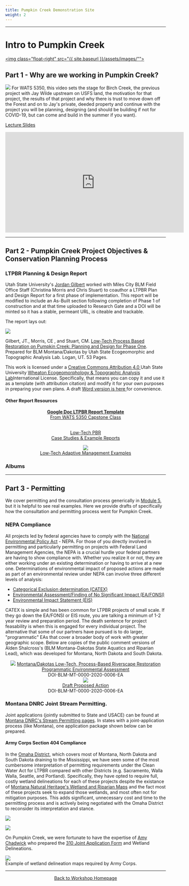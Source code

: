 ```yaml
---
title: Pumpkin Creek Demonstration Site
weight: 2
---
```


----

# Intro to Pumpkin Creek
<a href="https://photos.app.goo.gl/XA7iTzxAKcE9Pf9MA"><img class="float-right" src="{{ site.baseurl }}/assets/images/""></a>










## Part 1 - Why are we working in Pumpkin Creek?

<a href="https://s3-us-west-2.amazonaws.com/etalweb.joewheaton.org/Courses/WATS5350/2020/Week8_BirchCreekIntro_1.pdf"><img class="float-right" src="{{ site.baseurl }}/assets/images/lectures/2020-WATS5340_Week8_Part1.png"></a>
For WATS 5350, this video sets the stage for Birch Creek, the previous project with Jay Wilde upstream on USFS land, the motivation for that project, the results of that project and why there is trust to move down off the Forest and on to Jay's private, deeded property and continue with the project you will be planning, designing (and should be building if not for COVID-19, but can come and build in the summer if you want). 

[<i class="fa fa-file-pdf-o" aria-hidden="true"></i> Lecture Slides](https://s3-us-west-2.amazonaws.com/etalweb.joewheaton.org/Courses/WATS5350/2020/Week8_BirchCreekIntro_1.pdf)

<div class="responsive-embed">
<iframe width="560" height="315" src="https://www.youtube.com/embed/loNfTw7E-2U" frameborder="0" allow="accelerometer; autoplay; encrypted-media; gyroscope; picture-in-picture" allowfullscreen></iframe>
</div>




-------
## Part 2 - Pumpkin  Creek Project Objectives & Conservation Planning Process

### LTPBR Planning & Design Report

Utah State University's [Jordan Gilbert](https://www.researchgate.net/profile/Jordan-Gilbert-3) worked with Miles City BLM Field Office Staff (Christina Morris and Chris Stuart) to coauthor a LTPBR Plan and Design Report for a first phase of implementation. This report will be modified to include an As-Built section following completion of Phase 1 of construction and at that time uploaded to Research Gate and a DOI will be minted so it has a stable, permeant URL, is citeable and trackable. 

The report lays out:

<a href="https://s3.us-west-2.amazonaws.com/etalweb.joewheaton.org/RestorationConsortium/Workshops/2022/BLM/Pumpkin_Creek_restoration_design.pdf"><img class="float-right" src="{{ site.baseurl }}/assets/images/workshops/2022/PumpkinDesign.png"></a>


<i class="fa fa-file-pdf-o" aria-hidden="true"></i> Gilbert, JT., Morris, CE , and Stuart, CM. [Low-Tech Process Based Restoration on Pumpkin Creek:  Planning and Design for Phase One](https://s3.us-west-2.amazonaws.com/etalweb.joewheaton.org/RestorationConsortium/Workshops/2022/BLM/Pumpkin_Creek_restoration_design.pdf). Prepared for BLM Montana/Dakotas by Utah State Ecogeomorphic and Topographic Analysis Lab. Logan, UT. 53 Pages. 

This work is licensed under a [<i class="fa fa-creative-commons" aria-hidden="true"></i> Creative Commons Attribution 4.0 ](https://creativecommons.org/)  Utah State University [Wheaton Ecogeomorphology & Topographic Analysis Lab](http://etal.joewheaton.org)International License. Specifically, that means you can copy it and use it as a template (with attribution citation) and modify it for your own purposes in preparing your own plans. A draft [Word version is here <i class="fa fa-file-word-o" aria-hidden="true"></i>](https://s3.us-west-2.amazonaws.com/etalweb.joewheaton.org/RestorationConsortium/Workshops/2022/BLM/Pumpkin_Creek_restoration_design.docx)  for convenience.

#### Other Report Resources

<div align="center">

<a class="hollow button" href="http://capstone.restoration.usu.edu/Course_Topics/WATS_5350/Low-Tech/Projects/birch/birchplanning.html#report-template"> <b>Google Doc LTPBR Report Template</b> <br> From WATS 5350 Capstone Class  <i class="fa fa-file-text" aria-hidden="true"></i> </a>

<a class="hollow button" href="{{ site.baseurl }}/resources/casestudies"><i class="fa fa-weixin" aria-hidden="true"></i> <br> Low-Tech PBR<br> Case Studies & Example Reports<br></a>

<a class="hollow button" href="{{ site.baseurl }}/resources/adaptivemgt"><img src="{{ site.baseurl }}/assets/images/AM_Loop_40_Orange.png"> <br> Low-Tech Adaptive Management Examples<br></a>
</div>

### Albums

-----------
## Part 3 - Permitting

We cover permitting and the consultation process generically in [Module 5](http://lowtechpbr.restoration.usu.edu/workshops/2020/SGI/Modules/module5#c-consultation--permitting), but it is helpful to see real examples.  Here we provide drafts of specifically how the consultation and permitting process went for Pumpkin Creek.

### NEPA Compliance
All projects led by federal agencies have to comply with the [National Environmental Policy Act](https://www.doi.gov/nepa) - NEPA. For those of you directly involved in permitting and particularly permitting on projects with Federal Land Management Agencies, the NEPA is a crucial hurdle your federal partners are having to show compliance with. Whether you realize it or not, they are either working under an existing determination or having to arrive at a new one. Determinations of environmental impact of proposed actions are made as part of an environmental review under NEPA can involve three different levels of analysis:

- [Categorical Exclusion determination (CATEX)](https://www.epa.gov/nepa/national-environmental-policy-act-review-process#CATEX)
- [Environmental Assessment/Finding of No Significant Impact (EA/FONSI)](https://www.epa.gov/nepa/national-environmental-policy-act-review-process#ea)
- [Environmental Impact Statement (EIS)](https://www.epa.gov/nepa/national-environmental-policy-act-review-process#EIS)

CATEX is simple and has been common for LTPBR projects of small scale.  If they go down the EA/FONSI or EIS route, you are talking a minimum of 1-2 year review and preparation period. The death sentence for project feasability is when this is engaged for every individual project. The alternative that some of our partners have pursued is to do larger, "programmatic" EAs that cover a broader body of work with greater geographic scope. Below are copies of the public comment versions of Alden Shalcross's (BLM Montana-Dakotas State Aquatics and Riparian Lead), which was developed for Montana, North Dakota and South Dakota.

<div class="row small-up-2 medium-up-2 large-up-2" align="center">

  <div class="column column-block">
    <a href="https://s3.us-west-2.amazonaws.com/etalweb.joewheaton.org/RestorationConsortium/Workshops/2022/BLM/Draft+Proposed+Action+Riverscape+Restoration+July+2020.pdf"><img src="{{ site.baseurl }}/assets/images/workshops/2022/BLM_NEPA1.png"></a>
    <a href="https://s3.us-west-2.amazonaws.com/etalweb.joewheaton.org/RestorationConsortium/Workshops/2022/BLM/Draft+Proposed+Action+Riverscape+Restoration+July+2020.pdf">Montana/Dakotas Low-Tech, Process-Based Riverscape Restoration Programmatic Environmental Assessment</a><br> DOI-BLM-MT-0000-2020-0006-EA 

  </div>

  <div class="column column-block">
    <a href="https://s3.us-west-2.amazonaws.com/etalweb.joewheaton.org/RestorationConsortium/Workshops/2022/BLM/Draft+Proposed+Action+Riverscape+Restoration+July+2020.pdf"><img src="{{ site.baseurl }}/assets/images/workshops/2022/BLM_NEPA2.png"></a><br>
    <a href="https://s3.us-west-2.amazonaws.com/etalweb.joewheaton.org/RestorationConsortium/Workshops/2022/BLM/Draft+Proposed+Action+Riverscape+Restoration+July+2020.pdf">Draft Proposed Action</a><br> DOI-BLM-MT-0000-2020-0006-EA 

  </div>


</div>

### Montana DNRC Joint Stream Permitting. 

Joint applications (jointly submitted to State and USACE) can be found at [Montana DNRC's Stream Permitting pages](http://dnrc.mt.gov/divisions/cardd/conservation-districts/the-310-law). In states with a joint-application process (like Montana), one application package shown below can be prepared.

#### Army Corps Section 404 Compliance

In the [Omaha District](https://www.nwo.usace.army.mil/Missions/Regulatory-Program.aspx), which covers most of Montana, North Dakota and South Dakota draining to the Mississippi, we have seen some of the most cumbersome interpretation of permitting requirements under the Clean Water Act for LTPBR compared with other Districts (e.g. Sacramento, Walla Walla, Seattle, and Portland). Specifically, they have opted to require full, costly wetland delineations for each of these projects despite the existance of [Montana Natural Heritage's Wetland and Riparian Maps](https://mtnhp.org/nwi/) and the fact most of these projects seek to expand those wetlands, and most often not for mitigation purposes. This adds significant, unnecessary cost and time to the permitting process and is actively being negotiated with the Omaha District to reconsider its interpretation and stance.

<a href="https://www.usace.army.mil/Contact/Unit-Websites/"><img  src="https://www.usace.army.mil/portals/2/180605-A-RO090-002.png"></a>

<a href="https://s3.us-west-2.amazonaws.com/etalweb.joewheaton.org/RestorationConsortium/Workshops/2022/BLM/AR+Delineation_PumpkinCk_5_12_22_Draft.pdf"><img class="float-right" src="{{ site.baseurl }}/assets/images/workshops/2022/permit.png"></a>

On Pumpkin Creek, we were fortunate to have the expertise of  [Amy Chadwick](https://www.greatwesteng.com/team-member/amy-chadwick/) who prepared the [310 Joint Application Form](http://dnrc.mt.gov/divisions/cardd/conservation-districts/the-310-law) and Wetland Delineations.


<a href="https://s3.us-west-2.amazonaws.com/etalweb.joewheaton.org/RestorationConsortium/Workshops/2022/BLM/AR+Delineation_PumpkinCk_5_12_22_Draft.pdf"><img  src="{{ site.baseurl }}/assets/images/workshops/2022/wetland.png"></a>
<br>Example of wetland delineation maps required by Army Corps.


-----

<div align="center">
<a class="button" href="{{ site.baserurl }}/workshops/2022/BLM/"><i class="fa fa-leaf" aria-hidden="true"></i> Back to Workshop Homepage</a> 
</div>




